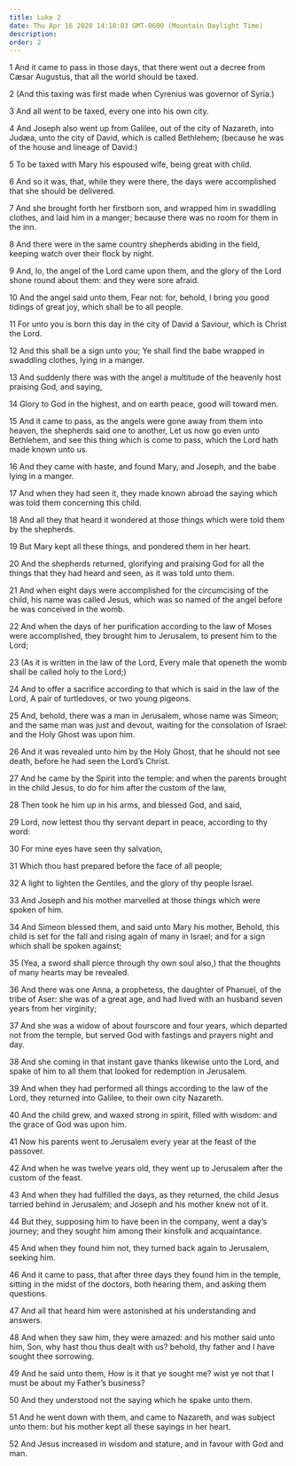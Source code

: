 ```yaml
---
title: Luke 2
date: Thu Apr 16 2020 14:10:03 GMT-0600 (Mountain Daylight Time)
description: 
order: 2
---
```


<p>
  1 And it came to pass in those days, that there went out a decree from
  C&#xE6;sar Augustus, that all the world should be taxed.
</p>
<p>2 (And this taxing was first made when Cyrenius was governor of Syria.)</p>
<p>3 And all went to be taxed, every one into his own city.</p>
<p>
  4 And Joseph also went up from Galilee, out of the city of Nazareth, into
  Jud&#xE6;a, unto the city of David, which is called Bethlehem; (because he was
  of the house and lineage of David:)
</p>
<p>5 To be taxed with Mary his espoused wife, being great with child.</p>
<p>
  6 And so it was, that, while they were there, the days were accomplished that
  she should be delivered.
</p>
<p>
  7 And she brought forth her firstborn son, and wrapped him in swaddling
  clothes, and laid him in a manger; because there was no room for them in the
  inn.
</p>
<p>
  8 And there were in the same country shepherds abiding in the field, keeping
  watch over their flock by night.
</p>
<p>
  9 And, lo, the angel of the Lord came upon them, and the glory of the Lord
  shone round about them: and they were sore afraid.
</p>
<p>
  10 And the angel said unto them, Fear not: for, behold, I bring you good
  tidings of great joy, which shall be to all people.
</p>
<p>
  11 For unto you is born this day in the city of David a Saviour, which is
  Christ the Lord.
</p>
<p>
  12 And this shall be a sign unto you; Ye shall find the babe wrapped in
  swaddling clothes, lying in a manger.
</p>
<p>
  13 And suddenly there was with the angel a multitude of the heavenly host
  praising God, and saying,
</p>
<p>14 Glory to God in the highest, and on earth peace, good will toward men.</p>
<p>
  15 And it came to pass, as the angels were gone away from them into heaven,
  the shepherds said one to another, Let us now go even unto Bethlehem, and see
  this thing which is come to pass, which the Lord hath made known unto us.
</p>
<p>
  16 And they came with haste, and found Mary, and Joseph, and the babe lying in
  a manger.
</p>
<p>
  17 And when they had seen it, they made known abroad the saying which was told
  them concerning this child.
</p>
<span></span>
<p>
  18 And all they that heard it wondered at those things which were told them by
  the shepherds.
</p>
<p>19 But Mary kept all these things, and pondered them in her heart.</p>
<p>
  20 And the shepherds returned, glorifying and praising God for all the things
  that they had heard and seen, as it was told unto them.
</p>
<p>
  21 And when eight days were accomplished for the circumcising of the child,
  his name was called Jesus, which was so named of the angel before he was
  conceived in the womb.
</p>
<p>
  22 And when the days of her purification according to the law of Moses were
  accomplished, they brought him to Jerusalem, to present him to the Lord;
</p>
<p>
  23 (As it is written in the law of the Lord, Every male that openeth the womb
  shall be called holy to the Lord;)
</p>
<p>
  24 And to offer a sacrifice according to that which is said in the law of the
  Lord, A pair of turtledoves, or two young pigeons.
</p>
<p>
  25 And, behold, there was a man in Jerusalem, whose name was Simeon; and the
  same man was just and devout, waiting for the consolation of Israel: and the
  Holy Ghost was upon him.
</p>
<p>
  26 And it was revealed unto him by the Holy Ghost, that he should not see
  death, before he had seen the Lord&#x2019;s Christ.
</p>
<p>
  27 And he came by the Spirit into the temple: and when the parents brought in
  the child Jesus, to do for him after the custom of the law,
</p>
<p>28 Then took he him up in his arms, and blessed God, and said,</p>
<p>
  29 Lord, now lettest thou thy servant depart in peace, according to thy word:
</p>
<p>30 For mine eyes have seen thy salvation,</p>
<p>31 Which thou hast prepared before the face of all people;</p>
<p>32 A light to lighten the Gentiles, and the glory of thy people Israel.</p>
<p>
  33 And Joseph and his mother marvelled at those things which were spoken of
  him.
</p>
<p>
  34 And Simeon blessed them, and said unto Mary his mother, Behold, this child
  is set for the fall and rising again of many in Israel; and for a sign which
  shall be spoken against;
</p>
<p>
  35 (Yea, a sword shall pierce through thy own soul also,) that the thoughts of
  many hearts may be revealed.
</p>
<p>
  36 And there was one Anna, a prophetess, the daughter of Phanuel, of the tribe
  of Aser: she was of a great age, and had lived with an husband seven years
  from her virginity;
</p>
<p>
  37 And she was a widow of about fourscore and four years, which departed not
  from the temple, but served God with fastings and prayers night and day.
</p>
<p>
  38 And she coming in that instant gave thanks likewise unto the Lord, and
  spake of him to all them that looked for redemption in Jerusalem.
</p>
<p>
  39 And when they had performed all things according to the law of the Lord,
  they returned into Galilee, to their own city Nazareth.
</p>
<p>
  40 And the child grew, and waxed strong in spirit, filled with wisdom: and the
  grace of God was upon him.
</p>
<p>
  41 Now his parents went to Jerusalem every year at the feast of the passover.
</p>
<p>
  42 And when he was twelve years old, they went up to Jerusalem after the
  custom of the feast.
</p>
<p>
  43 And when they had fulfilled the days, as they returned, the child Jesus
  tarried behind in Jerusalem; and Joseph and his mother knew not of it.
</p>
<p>
  44 But they, supposing him to have been in the company, went a day&#x2019;s
  journey; and they sought him among their kinsfolk and acquaintance.
</p>
<p>
  45 And when they found him not, they turned back again to Jerusalem, seeking
  him.
</p>
<p>
  46 And it came to pass, that after three days they found him in the temple,
  sitting in the midst of the doctors, both hearing them, and asking them
  questions.
</p>
<p>
  47 And all that heard him were astonished at his understanding and answers.
</p>
<p>
  48 And when they saw him, they were amazed: and his mother said unto him, Son,
  why hast thou thus dealt with us? behold, thy father and I have sought thee
  sorrowing.
</p>
<p>
  49 And he said unto them, How is it that ye sought me? wist ye not that I must
  be about my Father&#x2019;s business?
</p>
<p>50 And they understood not the saying which he spake unto them.</p>
<p>
  51 And he went down with them, and came to Nazareth, and was subject unto
  them: but his mother kept all these sayings in her heart.
</p>
<p>
  52 And Jesus increased in wisdom and stature, and in favour with God and man.
</p>
